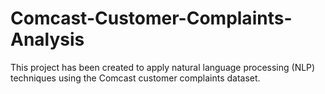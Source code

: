 # Comcast-Customer-Complaints-Analysis
This project has been created to apply natural language processing (NLP) techniques using the Comcast customer complaints dataset. 
